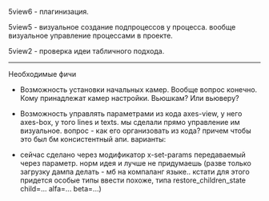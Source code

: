 5view6 - плагинизация.

5view5 - визуальное создание подпроцессов у процесса.
вообще визуальное управление процессами в проекте.

5view2 - проверка идеи табличного подхода.

----------------------
Необходимые фичи
* Возможность установки начальных камер.
Вообще вопрос конечно. Кому принадлежат камер настройки. Вьюшкам? Или вьюверу?

* Возможность управлять параметрами из кода
axes-view, у него axes-box, у того lines и texts.
мы сделали прямо управление им визуальное.
вопрос - как его организовать из кода?
причем чтобы это был бм консистентный апи.
варианты:
 - сейчас сделано через модификатор x-set-params передаваемый через параметр. норм идея и лучше не придумаешь 
 (разве только загрузку дампа делать - мб на компаланг языке.. кстати для этого придется особые типы ввести похоже,
  типа restore_children_state child=... alfa=... beta=...)